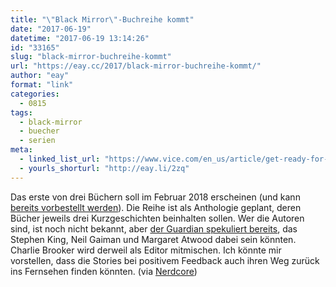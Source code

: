 ```yaml
---
title: "\"Black Mirror\"-Buchreihe kommt"
date: "2017-06-19"
datetime: "2017-06-19 13:14:26"
id: "33165"
slug: "black-mirror-buchreihe-kommt"
url: "https://eay.cc/2017/black-mirror-buchreihe-kommt/"
author: "eay"
format: "link"
categories:
  - 0815
tags:
  - black-mirror
  - buecher
  - serien
meta:
  - linked_list_url: "https://www.vice.com/en_us/article/get-ready-for-a-black-mirror-book-series-vgtrn"
  - yourls_shorturl: "http://eay.li/2zq"
---
```


Das erste von drei Büchern soll im Februar 2018 erscheinen (und kann [bereits vorbestellt werden](https://www.amazon.de/exec/obidos/ASIN/1785036742/eayznet-21)). Die Reihe ist als Anthologie geplant, deren Bücher jeweils drei Kurzgeschichten beinhalten sollen. Wer die Autoren sind, ist noch nicht bekannt, aber [der Guardian spekuliert bereits](https://www.theguardian.com/books/booksblog/2017/jun/14/charlie-brooker-black-mirror-spin-off-books-but-who-should-write-them), das Stephen King, Neil Gaiman und Margaret Atwood dabei sein könnten. Charlie Brooker wird derweil als Editor mitmischen. Ich könnte mir vorstellen, dass die Stories bei positivem Feedback auch ihren Weg zurück ins Fernsehen finden könnten. (via [Nerdcore](http://www.nerdcore.de/2017/06/15/charlie-brooker-writes-black-mirror-books-now/))
